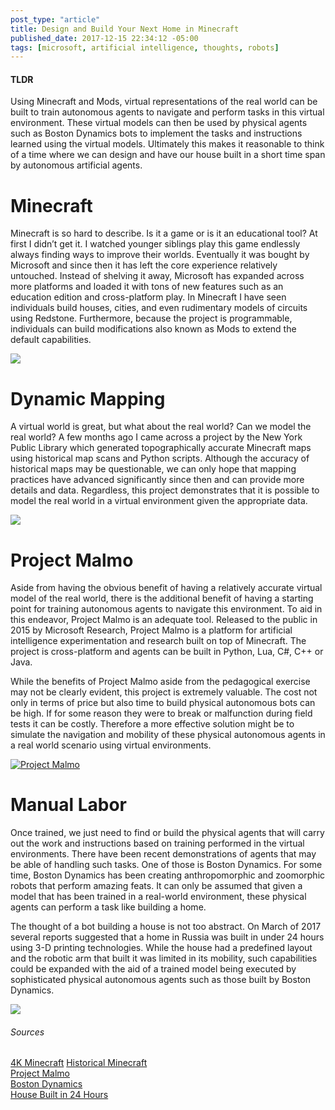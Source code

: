 ```yaml
---
post_type: "article" 
title: Design and Build Your Next Home in Minecraft
published_date: 2017-12-15 22:34:12 -05:00
tags: [microsoft, artificial intelligence, thoughts, robots]
---
```


#### TLDR

Using Minecraft and Mods, virtual representations of the real world can be built to train autonomous agents to navigate and perform tasks in this virtual environment. These virtual models can then be used by physical agents such as Boston Dynamics bots to implement the tasks and instructions learned using the virtual models. Ultimately this makes it reasonable to think of a time where we can design and have our house built in a short time span by autonomous artificial agents.

# Minecraft 

Minecraft is so hard to describe. Is it a game or is it an educational tool? At first I didn’t get it. I watched younger siblings play this game endlessly always finding ways to improve their worlds. Eventually it was bought by Microsoft and since then it has left the core experience relatively untouched. Instead of shelving it away, Microsoft has expanded across more platforms and loaded it with tons of new features such as an education edition and cross-platform play. In Minecraft I have seen individuals build houses, cities, and even rudimentary models of circuits using Redstone. Furthermore, because the project is programmable, individuals can build modifications also known as Mods to extend the default capabilities.

![](http://cdn.lqdev.tech/files/images/buildyourhouseminecraft1.png)

# Dynamic Mapping 

A virtual world is great, but what about the real world? Can we model the real world? A few months ago I came across a project by the New York Public Library which generated topographically accurate Minecraft maps using historical map scans and Python scripts. Although the accuracy of historical maps may be questionable, we can only hope that mapping practices have advanced significantly since then and can provide more details and data. Regardless, this project demonstrates that it is possible to model the real world in a virtual environment given the appropriate data. 

![](http://cdn.lqdev.tech/files/images/buildyourhouseminecraft2.png)

# Project Malmo

Aside from having the obvious benefit of having a relatively accurate virtual model of the real world, there is the additional benefit of having a starting point for training autonomous agents to navigate this environment. To aid in this endeavor, Project Malmo is an adequate tool. Released to the public in 2015 by Microsoft Research, Project Malmo is a platform for artificial intelligence experimentation and research built on top of Minecraft. The project is cross-platform and agents can be built in Python, Lua, C#, C++ or Java. 

While the benefits of Project Malmo aside from the pedagogical exercise may not be clearly evident, this project is extremely valuable. The cost not only in terms of price but also time to build physical autonomous bots can be high. If for some reason they were to break or malfunction during field tests it can be costly. Therefore a more effective solution might be to simulate the navigation and mobility of these physical autonomous agents in a real world scenario using virtual environments. 

[![Project Malmo](http://cdn.lqdev.tech/files/images/buildyourhouseminecraft3.png)](http://www.youtube.com/watch?v=KkVj_ddseO8)

# Manual Labor

Once trained, we just need to find or build the physical agents that will carry out the work and instructions based on training performed in the virtual environments. There have been recent demonstrations of agents that may be able of handling such tasks. One of those is Boston Dynamics. For some time, Boston Dynamics has been creating anthropomorphic and zoomorphic robots that perform amazing feats. It can only be assumed that given a model that has been trained in a real-world environment, these physical agents can perform a task like building a home. 

The thought of a bot building a house is not too abstract. On March of 2017 several reports suggested that a home in Russia was built in under 24 hours using 3-D printing technologies. While the house had a predefined layout and the robotic arm that built it was limited in its mobility, such capabilities could be expanded with the aid of a trained model being executed by sophisticated physical autonomous agents such as those built by Boston Dynamics.

![](http://cdn.lqdev.tech/files/images/buildyourhouseminecraft4.png)

###### Sources

[4K Minecraft](https://www.engadget.com/2017/06/14/minecraft-4k-slider-xbox-one-x-e3-microsoft-mojang/)
[Historical Minecraft](https://github.com/NYPL/historical-minecraft/)  
[Project Malmo](https://www.microsoft.com/en-us/research/project/project-malmo/)  
[Boston Dynamics](https://www.bostondynamics.com)  
[House Built in 24 Hours](http://mentalfloss.com/article/92757/3d-printed-house-built-24-hours-russia)
